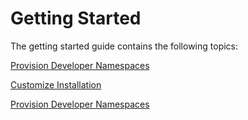 # Getting Started

The getting started guide contains the following topics:

[Provision Developer Namespaces](provision-developer-ns.md)

[Customize Installation](customize-installation.md)

[Provision Developer Namespaces](provision-developer-ns.md)
